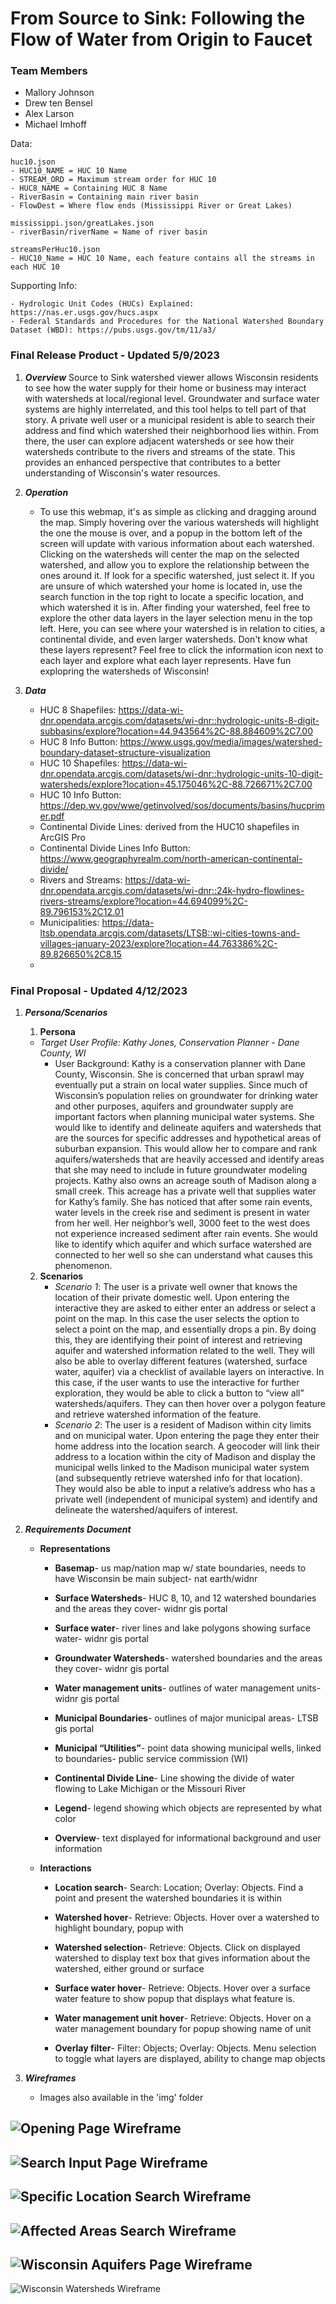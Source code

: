 # From Source to Sink: Following the Flow of Water from Origin to Faucet

### Team Members

* Mallory Johnson
* Drew ten Bensel
* Alex Larson
* Michael Imhoff


Data: 

    huc10.json
    - HUC10_NAME = HUC 10 Name
    - STREAM_ORD = Maximum stream order for HUC 10
    - HUC8_NAME = Containing HUC 8 Name
    - RiverBasin = Containing main river basin
    - FlowDest = Where flow ends (Mississippi River or Great Lakes)
    
    mississippi.json/greatLakes.json
    - riverBasin/riverName = Name of river basin
    
    streamsPerHuc10.json
    - HUC10_Name = HUC 10 Name, each feature contains all the streams in each HUC 10

Supporting Info:

    - Hydrologic Unit Codes (HUCs) Explained: https://nas.er.usgs.gov/hucs.aspx
    - Federal Standards and Procedures for the National Watershed Boundary Dataset (WBD): https://pubs.usgs.gov/tm/11/a3/


### Final Release Product - Updated 5/9/2023
1. ***Overview***
    Source to Sink watershed viewer allows Wisconsin residents to see how the water supply for their home or business may interact with watersheds at local/regional level. Groundwater and surface water systems are highly interrelated, and this tool helps to tell part of that story. A private well user or a municipal resident is able to search their address and find which watershed their neighborhood lies within. From there, the user can explore adjacent watersheds or see how their watersheds contribute to the rivers and streams of the state. This provides an enhanced perspective that contributes to a better understanding of Wisconsin's water resources.

2. ***Operation***
    - To use this webmap, it's as simple as clicking and dragging around the map. Simply hovering over the various watersheds will highlight the one the mouse is over, and a popup in the bottom left of the screen will update with various information about each watershed. Clicking on the watersheds will center the map on the selected watershed, and allow you to explore the relationship between the ones around it. If look for a specific watershed, just select it. If you are unsure of which watershed your home is located in, use the search function in the top right to locate a specific location, and which watershed it is in. After finding your watershed, feel free to explore the other data layers in the layer selection menu in the top left. Here, you can see where your watershed is in relation to cities, a continental divide, and even larger watersheds. Don't know what these layers represent? Feel free to click the information icon next to each layer and explore what each layer represents. Have fun explopring the watersheds of Wisconsin!

3. ***Data***
    - HUC 8 Shapefiles: https://data-wi-dnr.opendata.arcgis.com/datasets/wi-dnr::hydrologic-units-8-digit-subbasins/explore?location=44.943564%2C-88.884609%2C7.00
    - HUC 8 Info Button: https://www.usgs.gov/media/images/watershed-boundary-dataset-structure-visualization
    - HUC 10 Shapefiles: https://data-wi-dnr.opendata.arcgis.com/datasets/wi-dnr::hydrologic-units-10-digit-watersheds/explore?location=45.175046%2C-88.726671%2C7.00
    - HUC 10 Info Button: https://dep.wv.gov/wwe/getinvolved/sos/documents/basins/hucprimer.pdf
    - Continental Divide Lines: derived from the HUC10 shapefiles in ArcGIS Pro
    - Continental Divide Lines Info Button: https://www.geographyrealm.com/north-american-continental-divide/
    - Rivers and Streams: https://data-wi-dnr.opendata.arcgis.com/datasets/wi-dnr::24k-hydro-flowlines-rivers-streams/explore?location=44.694099%2C-89.796153%2C12.01
    - Municipalities: https://data-ltsb.opendata.arcgis.com/datasets/LTSB::wi-cities-towns-and-villages-january-2023/explore?location=44.763386%2C-89.826650%2C8.15
    - 

### Final Proposal - Updated 4/12/2023
1. ***Persona/Scenarios***
    1. **Persona**
    - *Target User Profile: Kathy Jones, Conservation Planner - Dane County, WI*
        - User Background: Kathy is a conservation planner with Dane County, Wisconsin. She is concerned that urban sprawl may eventually put a strain on local water supplies. Since much of Wisconsin’s population relies on groundwater for drinking water and other purposes, aquifers and groundwater supply are important factors when planning municipal water systems. She would like to identify and delineate aquifers and watersheds that are the sources for specific addresses and hypothetical areas of suburban expansion. This would allow her to compare and rank aquifers/watersheds that are heavily accessed and identify areas that she may need to include in future groundwater modeling projects.
        Kathy also owns an acreage south of Madison along a small creek. This acreage has a private well that supplies water for Kathy’s family. She has noticed that after some rain events, water levels in the creek rise and sediment is present in water from her well.  Her neighbor’s well, 3000 feet to the west does not experience increased sediment after rain events. She would like to identify which aquifer and which surface watershed are connected to her well so she can understand what causes this phenomenon.

    2. **Scenarios**
        - *Scenario 1*: The user is a private well owner that knows the location of their private domestic well. Upon entering the interactive they are asked to either enter an address or select a point on the map. In this case the user selects the option to select a point on the map, and essentially drops a pin. By doing this, they are identifying their point of interest and retrieving aquifer and watershed information related to the well. They will also be able to overlay different features (watershed, surface water, aquifer) via a checklist of available layers on interactive. In this case, if the user wants to use the interactive for further exploration, they would be able to click a button to “view all” watersheds/aquifers. They can then hover over a polygon feature and retrieve watershed information of the feature.
        - *Scenario 2*: The user is a resident of Madison within city limits and on municipal water. Upon entering the page they enter their home address into the location search. A geocoder will link their address to a location within the city of Madison and display the municipal wells linked to the Madison municipal water system (and subsequently retrieve watershed info for that location). They would also be able to input a relative’s address who has a private well (independent of municipal system) and identify and delineate the watershed/aquifers of interest.

2. ***Requirements Document***
    - **Representations**
        - **Basemap**- us map/nation map w/ state boundaries, needs to have Wisconsin be main subject- nat earth/widnr

        - **Surface Watersheds**- HUC 8, 10, and 12 watershed boundaries and the areas they cover- widnr gis portal

        - **Surface water**- river lines and lake polygons showing surface water- widnr gis portal

        - **Groundwater Watersheds**- watershed boundaries and the areas they cover- widnr gis portal

        - **Water management units**- outlines of water management units- widnr gis portal

        - **Municipal Boundaries**- outlines of major municipal areas- LTSB gis portal

        - **Municipal “Utilities”**- point data showing municipal wells, linked to boundaries- public service commission (WI)
        
        - **Continental Divide Line**- Line showing the divide of water flowing to Lake Michigan or the Missouri River

        - **Legend**- legend showing which objects are represented by what color

        - **Overview**- text displayed for informational background and user information

    
    - **Interactions**
        - **Location search**- Search: Location; Overlay: Objects. Find a point and present the watershed boundaries it is within

        - **Watershed hover**- Retrieve: Objects. Hover over a watershed to highlight boundary, popup with 

        - **Watershed selection**- Retrieve: Objects. Click on displayed watershed to display text box that gives information about the watershed, either ground or surface

        - **Surface water hover**- Retrieve: Objects. Hover over a surface water feature to show popup that displays what feature is.

        - **Water management unit hover**- Retrieve: Objects. Hover on a water management boundary for popup showing name of unit

        - **Overlay filter**- Filter: Objects; Overlay: Objects. Menu selection to toggle what layers are displayed, ability to change map objects


3. ***Wireframes***

    - Images also available in the 'img' folder

![Opening Page Wireframe](https://github.com/mwimh/Spring2023_SourceToSink/blob/main/img/1.FirstLook.jpg "Opening Page")
-
![Search Input Page Wireframe](https://github.com/mwimh/Spring2023_SourceToSink/blob/main/img/2.LocationEntry.jpg "Search Input Page")
-
![Specific Location Search Wireframe](https://github.com/mwimh/Spring2023_SourceToSink/blob/main/img/3.AddressLookup.jpg "Specific Location Search")
-
![Affected Areas Search Wireframe](https://github.com/mwimh/Spring2023_SourceToSink/blob/main/img/4.AffectedAreaLookup.jpg "Affected Areas Search")
-
![Wisconsin Aquifers Page Wireframe](https://github.com/mwimh/Spring2023_SourceToSink/blob/main/img/5.AllAquiferInfo.jpg "Wisconsin Aquifers")
-
![Wisconsin Watersheds Wireframe](https://github.com/mwimh/Spring2023_SourceToSink/blob/main/img/6.AllWatershedInfo.jpg "Wisconsin Watersheds")





